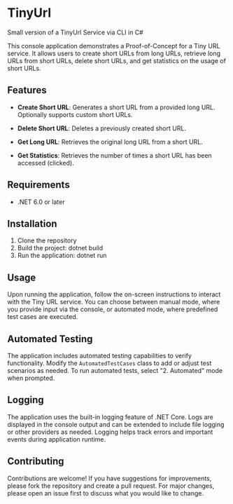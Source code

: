 # TinyUrl
Small version of a TinyUrl Service via CLI in C#

This console application demonstrates a Proof-of-Concept for a Tiny URL service. It allows users to create short URLs from long URLs, retrieve long URLs from short URLs, delete short URLs, and get statistics on the usage of short URLs.

## Features

- **Create Short URL**: Generates a short URL from a provided long URL. Optionally supports custom short URLs.
  
- **Delete Short URL**: Deletes a previously created short URL.
  
- **Get Long URL**: Retrieves the original long URL from a short URL.
  
- **Get Statistics**: Retrieves the number of times a short URL has been accessed (clicked).

## Requirements

- .NET 6.0 or later

## Installation

1. Clone the repository
2. Build the project: dotnet build
3. Run the application: dotnet run

## Usage

Upon running the application, follow the on-screen instructions to interact with the Tiny URL service. You can choose between manual mode, where you provide input via the console, or automated mode, where predefined test cases are executed.

## Automated Testing

The application includes automated testing capabilities to verify functionality. Modify the `AutomatedTestCases` class to add or adjust test scenarios as needed. To run automated tests, select "2. Automated" mode when prompted.

## Logging

The application uses the built-in logging feature of .NET Core. Logs are displayed in the console output and can be extended to include file logging or other providers as needed. Logging helps track errors and important events during application runtime.

## Contributing

Contributions are welcome! If you have suggestions for improvements, please fork the repository and create a pull request. For major changes, please open an issue first to discuss what you would like to change.

